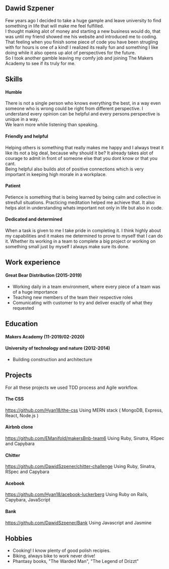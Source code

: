 ## Dawid Szpener

Few years ago I decided to take a huge gample and leave university to find something in life that will make me feel fulfilled.  
I thought making alot of money and starting a new business would do, that was until my friend showed me his website and introduced me to coding.
That feeling when you finish some piece of code you have been strugling with for hours is one of a kind!
I realized its really fun and something I like doing while it also opens up alot of perspectives for the future.      
So I took another gamble leaving my comfy job and joining The Makers Academy to see if its truly for me.

## Skills

#### Humble
There is not a single person who knows everything the best, in a way even someone who is wrong could be right from different perspective.
I understand every opinion can be helpful and every persons perspective is unique in a way.        
We learn more while listening than speaking.

#### Friendly and helpful
Helping others is something that really makes me happy and I always treat it like its not a big deal, because why should it be?
It already takes alot of courage to admit in front of someone else that you dont know or that you cant.                  
Being helpful also builds alot of positive connections which is very important in keeping high morale in a workplace.

#### Patient
Petience is something that is being learned by being calm and collective in stresfull situations.
Practicing meditation helped me achieve that. 
It also helps alot in understanding whats important not only in life but also in code.

#### Dedicated and determined
When a task is given to me I take pride in completing it.
I think highly about my capabilities and it makes me determined to prove to myself that I can do it.
Whether its working in a team to complete a big project or working on something small just by myself I always make sure its done.

## Work experience

#### Great Bear Distribution (2015-2019)
- Working daily in a team environment, where every piece of a team was of a huge importance
- Teaching new members of the team their respective roles
- Comunicating with customer to try and deliver exactly of what they requested

## Education

#### Makers Academy (11-2019/02-2020)

#### University of technology and nature (2012-2014)
- Building construction and architecture

## Projects

For all these projects we used TDD process and Agile workflow.

#### The CSS

https://github.com/Hyan18/the-css
Using MERN stack ( MongoDB, Express, React, Node.js )

#### Airbnb clone

https://github.com/EManifold/makersBnb-team6
Using Ruby, Sinatra, RSpec and Capybara
 
#### Chitter 

https://github.com/DawidSzpener/chitter-challenge
Using Ruby, Sinatra, RSpec and Capybara

#### Acebook

https://github.com/Hyan18/acebook-luckerberg
Using Ruby on Rails, Capybara, JavaScript

#### Bank

https://github.com/DawidSzpener/Bank
Using Javascript and Jasmine

## Hobbies

- Cooking! I know plenty of good polish recipies.
- Biking, always bike to work never drive!
- Phantasy books, "The Warded Man", "The Legend of Drizzt"
